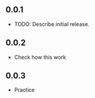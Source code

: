 ## 0.0.1

* TODO: Describe initial release.

## 0.0.2

* Check how this work

## 0.0.3

* Practice


